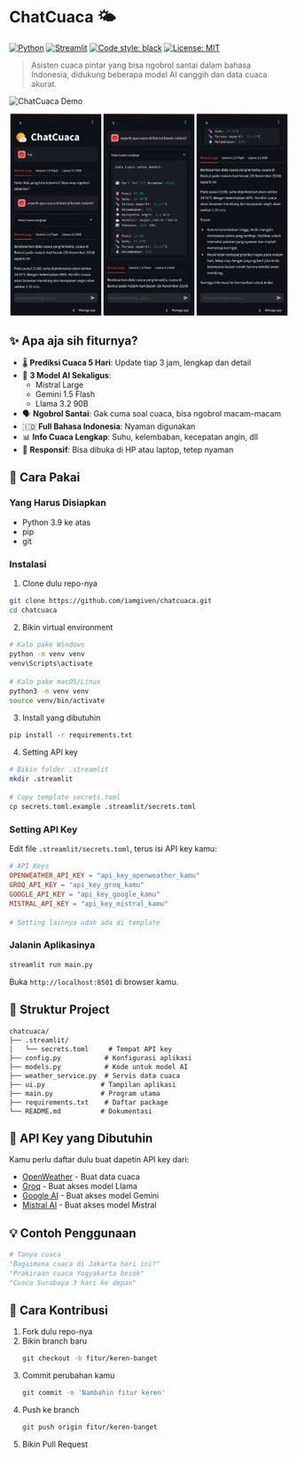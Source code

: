 # ChatCuaca 🌤️

[![Python](https://img.shields.io/badge/python-v3.9+-blue.svg)](https://www.python.org)
[![Streamlit](https://img.shields.io/badge/streamlit-v1.31+-red.svg)](https://streamlit.io)
[![Code style: black](https://img.shields.io/badge/code%20style-black-000000.svg)](https://github.com/psf/black)
[![License: MIT](https://img.shields.io/badge/License-MIT-yellow.svg)](https://opensource.org/licenses/MIT)

> Asisten cuaca pintar yang bisa ngobrol santai dalam bahasa Indonesia, didukung beberapa model AI canggih dan data cuaca akurat.

![ChatCuaca Demo](https://via.placeholder.com/800x400?text=ChatCuaca+Demo)

<div align="center">
  <img src="https://raw.githubusercontent.com/iamgiven/chatcuaca/master/images/portrait_1.png" width="32.5%" />
  <img src="https://raw.githubusercontent.com/iamgiven/chatcuaca/master/images/portrait_2.png" width="32.5%" />
  <img src="https://raw.githubusercontent.com/iamgiven/chatcuaca/master/images/portrait_3.png" width="32.5%" />
</div>

## ✨ Apa aja sih fiturnya?

- 🌡️ **Prediksi Cuaca 5 Hari**: Update tiap 3 jam, lengkap dan detail
- 🤖 **3 Model AI Sekaligus**: 
  - Mistral Large
  - Gemini 1.5 Flash
  - Llama 3.2 90B
- 🗣️ **Ngobrol Santai**: Gak cuma soal cuaca, bisa ngobrol macam-macam
- 🇮🇩 **Full Bahasa Indonesia**: Nyaman digunakan
- 📊 **Info Cuaca Lengkap**: Suhu, kelembaban, kecepatan angin, dll
- 📱 **Responsif**: Bisa dibuka di HP atau laptop, tetep nyaman

## 🚀 Cara Pakai

### Yang Harus Disiapkan

- Python 3.9 ke atas
- pip
- git

### Instalasi

1. Clone dulu repo-nya
```bash
git clone https://github.com/iamgiven/chatcuaca.git
cd chatcuaca
```

2. Bikin virtual environment
```bash
# Kalo pake Windows
python -m venv venv
venv\Scripts\activate

# Kalo pake macOS/Linux
python3 -m venv venv
source venv/bin/activate
```

3. Install yang dibutuhin
```bash
pip install -r requirements.txt
```

4. Setting API key
```bash
# Bikin folder .streamlit
mkdir .streamlit

# Copy template secrets.toml
cp secrets.toml.example .streamlit/secrets.toml
```

### Setting API Key

Edit file `.streamlit/secrets.toml`, terus isi API key kamu:

```toml
# API Keys
OPENWEATHER_API_KEY = "api_key_openweather_kamu"
GROQ_API_KEY = "api_key_groq_kamu"
GOOGLE_API_KEY = "api_key_google_kamu"
MISTRAL_API_KEY = "api_key_mistral_kamu"

# Setting lainnya udah ada di template
```

### Jalanin Aplikasinya

```bash
streamlit run main.py
```

Buka `http://localhost:8501` di browser kamu.

## 📁 Struktur Project

```
chatcuaca/
├── .streamlit/
│   └── secrets.toml     # Tempat API key
├── config.py           # Konfigurasi aplikasi
├── models.py           # Kode untuk model AI
├── weather_service.py  # Servis data cuaca
├── ui.py              # Tampilan aplikasi
├── main.py            # Program utama
├── requirements.txt    # Daftar package
└── README.md          # Dokumentasi
```

## 🔑 API Key yang Dibutuhin

Kamu perlu daftar dulu buat dapetin API key dari:

- [OpenWeather](https://openweathermap.org/api) - Buat data cuaca
- [Groq](https://console.groq.com/) - Buat akses model Llama
- [Google AI](https://makersuite.google.com/) - Buat akses model Gemini
- [Mistral AI](https://console.mistral.ai/) - Buat akses model Mistral

## 💡 Contoh Penggunaan

```python
# Tanya cuaca
"Bagaimana cuaca di Jakarta hari ini?"
"Prakiraan cuaca Yogyakarta besok"
"Cuaca Surabaya 3 hari ke depan"
```

## 📝 Cara Kontribusi

1. Fork dulu repo-nya
2. Bikin branch baru
   ```bash
   git checkout -b fitur/keren-banget
   ```
3. Commit perubahan kamu
   ```bash
   git commit -m 'Nambahin fitur keren'
   ```
4. Push ke branch
   ```bash
   git push origin fitur/keren-banget
   ```
5. Bikin Pull Request

